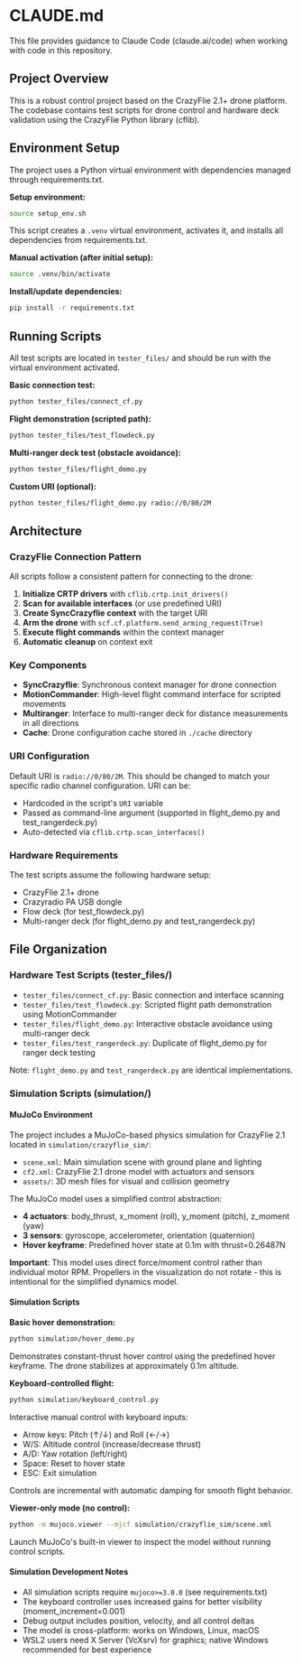 # CLAUDE.md

This file provides guidance to Claude Code (claude.ai/code) when working with code in this repository.

## Project Overview

This is a robust control project based on the CrazyFlie 2.1+ drone platform. The codebase contains test scripts for drone control and hardware deck validation using the CrazyFlie Python library (cflib).

## Environment Setup

The project uses a Python virtual environment with dependencies managed through requirements.txt.

**Setup environment:**
```bash
source setup_env.sh
```

This script creates a `.venv` virtual environment, activates it, and installs all dependencies from requirements.txt.

**Manual activation (after initial setup):**
```bash
source .venv/bin/activate
```

**Install/update dependencies:**
```bash
pip install -r requirements.txt
```

## Running Scripts

All test scripts are located in `tester_files/` and should be run with the virtual environment activated.

**Basic connection test:**
```bash
python tester_files/connect_cf.py
```

**Flight demonstration (scripted path):**
```bash
python tester_files/test_flowdeck.py
```

**Multi-ranger deck test (obstacle avoidance):**
```bash
python tester_files/flight_demo.py
```

**Custom URI (optional):**
```bash
python tester_files/flight_demo.py radio://0/80/2M
```

## Architecture

### CrazyFlie Connection Pattern

All scripts follow a consistent pattern for connecting to the drone:

1. **Initialize CRTP drivers** with `cflib.crtp.init_drivers()`
2. **Scan for available interfaces** (or use predefined URI)
3. **Create SyncCrazyflie context** with the target URI
4. **Arm the drone** with `scf.cf.platform.send_arming_request(True)`
5. **Execute flight commands** within the context manager
6. **Automatic cleanup** on context exit

### Key Components

- **SyncCrazyflie**: Synchronous context manager for drone connection
- **MotionCommander**: High-level flight command interface for scripted movements
- **Multiranger**: Interface to multi-ranger deck for distance measurements in all directions
- **Cache**: Drone configuration cache stored in `./cache` directory

### URI Configuration

Default URI is `radio://0/80/2M`. This should be changed to match your specific radio channel configuration. URI can be:
- Hardcoded in the script's `URI` variable
- Passed as command-line argument (supported in flight_demo.py and test_rangerdeck.py)
- Auto-detected via `cflib.crtp.scan_interfaces()`

### Hardware Requirements

The test scripts assume the following hardware setup:
- CrazyFlie 2.1+ drone
- Crazyradio PA USB dongle
- Flow deck (for test_flowdeck.py)
- Multi-ranger deck (for flight_demo.py and test_rangerdeck.py)

## File Organization

### Hardware Test Scripts (tester_files/)
- `tester_files/connect_cf.py`: Basic connection and interface scanning
- `tester_files/test_flowdeck.py`: Scripted flight path demonstration using MotionCommander
- `tester_files/flight_demo.py`: Interactive obstacle avoidance using multi-ranger deck
- `tester_files/test_rangerdeck.py`: Duplicate of flight_demo.py for ranger deck testing

Note: `flight_demo.py` and `test_rangerdeck.py` are identical implementations.

### Simulation Scripts (simulation/)

#### MuJoCo Environment
The project includes a MuJoCo-based physics simulation for CrazyFlie 2.1 located in `simulation/crazyflie_sim/`:
- `scene.xml`: Main simulation scene with ground plane and lighting
- `cf2.xml`: CrazyFlie 2.1 drone model with actuators and sensors
- `assets/`: 3D mesh files for visual and collision geometry

The MuJoCo model uses a simplified control abstraction:
- **4 actuators**: body_thrust, x_moment (roll), y_moment (pitch), z_moment (yaw)
- **3 sensors**: gyroscope, accelerometer, orientation (quaternion)
- **Hover keyframe**: Predefined hover state at 0.1m with thrust=0.26487N

**Important**: This model uses direct force/moment control rather than individual motor RPM. Propellers in the visualization do not rotate - this is intentional for the simplified dynamics model.

#### Simulation Scripts

**Basic hover demonstration:**
```bash
python simulation/hover_demo.py
```
Demonstrates constant-thrust hover control using the predefined hover keyframe. The drone stabilizes at approximately 0.1m altitude.

**Keyboard-controlled flight:**
```bash
python simulation/keyboard_control.py
```
Interactive manual control with keyboard inputs:
- Arrow keys: Pitch (↑/↓) and Roll (←/→)
- W/S: Altitude control (increase/decrease thrust)
- A/D: Yaw rotation (left/right)
- Space: Reset to hover state
- ESC: Exit simulation

Controls are incremental with automatic damping for smooth flight behavior.

**Viewer-only mode (no control):**
```bash
python -m mujoco.viewer --mjcf simulation/crazyflie_sim/scene.xml
```
Launch MuJoCo's built-in viewer to inspect the model without running control scripts.

#### Simulation Development Notes

- All simulation scripts require `mujoco>=3.0.0` (see requirements.txt)
- The keyboard controller uses increased gains for better visibility (moment_increment=0.001)
- Debug output includes position, velocity, and all control deltas
- The model is cross-platform: works on Windows, Linux, macOS
- WSL2 users need X Server (VcXsrv) for graphics; native Windows recommended for best experience
